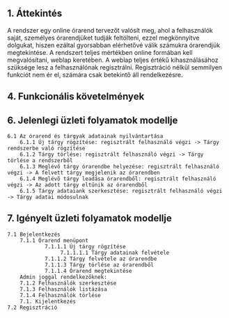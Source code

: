 ## 1. Áttekintés

A rendszer egy online órarend tervezőt valósít meg, ahol a felhasználók saját, személyes órarendjüket tudják feltölteni, ezzel megkönnyítve dolgukat, hiszen ezáltal gyorsabban elérhetővé válik számukra órarendjük megtekintése. 
A rendszert teljes mértékben online formában kell megvalósítani, weblap keretében. 
A weblap teljes értékű kihasználásához szüksége lesz a felhasználónak regisztrálni. 
Regisztráció nélkül semmilyen funkciót nem ér el, számára csak betekintő áll rendelkezésre.

## 4. Funkcionális követelmények
## 6. Jelenlegi üzleti folyamatok modellje
    6.1 Az órarend és tárgyak adatainak nyilvántartása
        6.1.1 Új tárgy rögzítése: regisztrált felhasználó végzi -> Tárgy rendszerbe való rögzítése
        6.1.2 Tárgy törlése: regisztrált felhasználó végzi -> Tárgy törlése a rendszerből
        6.1.3 Meglévő tárgy órarendbe helyezése: regisztrált felhasználó végzi -> A felvett tárgy megjelenik az órarendben
        6.1.4 Meglévő tárgy leadása órarendből: regisztrált felhasználó végzi -> Az adott tárgy eltűnik az órarendből
        6.1.5 Tárgy adataiank szerkesztése: regisztrált felhasználó végzi -> Tárgy adatai módosulnak

## 7. Igényelt üzleti folyamatok modellje
    7.1 Bejelentkezés
        7.1.1 Órarend menüpont 
                7.1.1.1 Új tárgy rögzítése
                     7.1.1.1.1 Tárgy adatainak felvétele
                7.1.1.2 Tárgy felvétele az órarendbe
                7.1.1.3 Tárgy törlése az órarendből
                7.1.1.4 Órarend megtekintése
        Admin joggal rendelkezőknek:
        7.1.2 Felhasználók szerkesztése
        7.1.3 Felhasználók listázása
        7.1.4 Felhasználók törlése
        7.1. Kijelentkezés
    7.2 Regisztráció